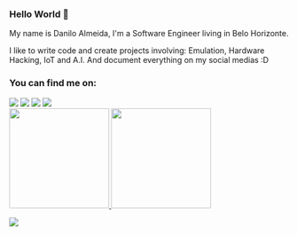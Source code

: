 ### Hello World 👋

My name is Danilo Almeida, I'm a Software Engineer living in Belo Horizonte.

I like to write code and create projects involving: Emulation, Hardware Hacking, IoT and A.I. 
And document everything on my social medias :D


### You can find me on:

<div>
<a href="https://www.youtube.com/DanMaker01" target="_blank"><img src="https://img.shields.io/badge/YouTube-FF0000?style=for-the-badge&logo=youtube&logoColor=white" target="_blank"></a>
<a href="https://instagram.com/dan.cpp" target="_blank"><img src="https://img.shields.io/badge/-Instagram-%23E4405F?style=for-the-badge&logo=instagram&logoColor=white" target="_blank"></a>
<a href = "mailto:danilooalmeida94@gmail.com"><img src="https://img.shields.io/badge/Gmail-D14836?style=for-the-badge&logo=gmail&logoColor=white" target="_blank"></a>
<a href="https://www.linkedin.com/in/danilo-almeida-a16a2b137" target="_blank"><img src="https://img.shields.io/badge/-LinkedIn-%230077B5?style=for-the-badge&logo=linkedin&logoColor=white" target="_blank"></a>   
</div>



<div>
<a href="https://github.com/danilo94">
<img height="180em" src="https://github-readme-stats.vercel.app/api/top-langs/?username=danilo94&layout=compact&langs_count=7&theme=dracula"/>
<img height="180em" src="https://github-readme-stats.vercel.app/api?username=danilo94&show_icons=true&theme=dracula&include_all_commits=true&count_private=false"/>
</div>

  <p align="left"> <img src="https://komarev.com/ghpvc/?username=danilo94"/> </p>
